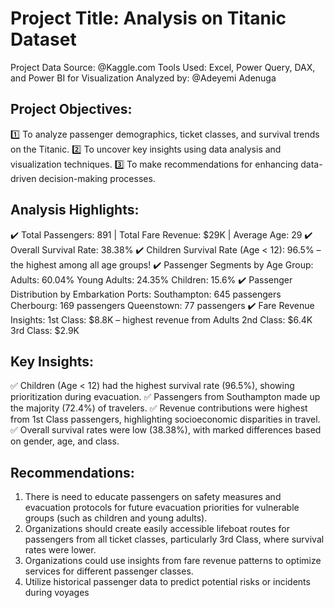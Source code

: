 # Project Title: Analysis on Titanic Dataset
Project Data Source: @Kaggle.com
Tools Used: Excel, Power Query, DAX, and Power BI for Visualization
Analyzed by: @Adeyemi Adenuga

## Project Objectives:
1️⃣ To analyze passenger demographics, ticket classes, and survival trends on the Titanic.
2️⃣ To uncover key insights using data analysis and visualization techniques.
3️⃣ To make recommendations for enhancing data-driven decision-making processes.

## Analysis Highlights:
✔️ Total Passengers: 891 | Total Fare Revenue: $29K | Average Age: 29
✔️ Overall Survival Rate: 38.38%
✔️ Children Survival Rate (Age < 12): 96.5% – the highest among all age groups!
✔️ Passenger Segments by Age Group:
Adults: 60.04%
Young Adults: 24.35%
Children: 15.6%
✔️ Passenger Distribution by Embarkation Ports:
Southampton: 645 passengers
Cherbourg: 169 passengers
Queenstown: 77 passengers
✔️ Fare Revenue Insights:
1st Class: $8.8K – highest revenue from Adults
2nd Class: $6.4K
3rd Class: $2.9K

## Key Insights:
✅ Children (Age < 12) had the highest survival rate (96.5%), showing prioritization during evacuation.
✅ Passengers from Southampton made up the majority (72.4%) of travelers.
✅ Revenue contributions were highest from 1st Class passengers, highlighting socioeconomic disparities in travel.
✅ Overall survival rates were low (38.38%), with marked differences based on gender, age, and class.

## Recommendations:
1. There is need to educate passengers on safety measures and evacuation protocols for future evacuation priorities for vulnerable groups (such as children and young adults).
2. Organizations should create easily accessible lifeboat routes for passengers from all ticket classes, particularly 3rd Class, where survival rates were lower.
3. Organizations could use insights from fare revenue patterns to optimize services for different passenger classes.
4. Utilize historical passenger data to predict potential risks or incidents during voyages
